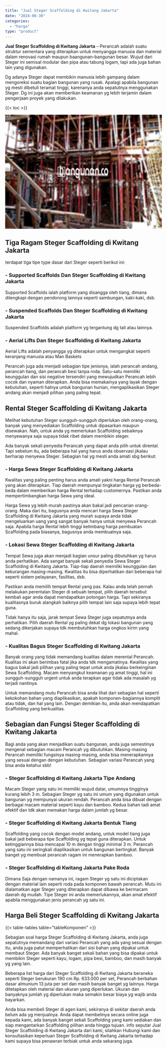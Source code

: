 ```yaml
---
title: "Jual Steger Scaffolding di Kwitang Jakarta"
date: "2024-08-30"
categories: 
  - "harga"
type: "product"
---
```


**Jual Steger Scaffolding di Kwitang Jakarta** – Perancah adalah suatu struktur sementara yang diterapkan untuk menyangga manusia dan material dalam renovasi rumah maupun baangunan-bangunan besar. Wujud dari Steger ini semisal modular dan pipa atau tabung logam, tapi ada juga bahan lain yang digunakan.

Dg adanya Steger dapat membikin manusia lebih gampang dalam mengoreksi suatu bagian bangunan yang rusak. Apalagi apabila bangunan yg mesti dibetuli teramat tinggi, karenanya anda sepatutnya menggunakan Steger. Dg ini juga akan memberikan keamanan yg lebih terjamin dalam pengerjaan proyek yang dilakukan.

{{< toc >}}

![Jual Steger Scaffolding di Kwitang Jakarta](/images/sewa-scaffolding-steger-10.png)

## Tiga Ragam Steger Scaffolding di Kwitang Jakarta

terdapat tiga tipe type dasar dari Steger seperti berikut ini:

### \- Supported Scaffolds Dan Steger Scaffolding di Kwitang Jakarta

Supported Scaffolds ialah platform yang disangga oleh tiang, dimana dilengkapi dengan pendorong lainnya seperti sambungan, kaki-kaki, dsb.

### \- Suspended Scaffolds Dan Steger Scaffolding di Kwitang Jakarta

Suspended Scaffolds adalah platform yg tergantung dg tali atau lainnya.

### \- Aerial Lifts Dan Steger Scaffolding di Kwitang Jakarta

Aerial Lifts adalah penyangga yg diterapkan untuk mengangkat seperti keranjang manusia atau Man Baskets

Perancah juga ada menjadi sebagian tipe jenisnya, ialah perancah andang, perancah tiang, dan perancah besi tanpa roda. Satu-satu memiliki keunggulan dan sisi negative tersendiri yang mewujudkan Perancah lebih cocok dan nyaman diterapkan. Anda bisa memakainya yang layak dengan kebutuhan, seperti halnya untuk bangunan hunian, mengaplikasikan Steger andang akan menjadi pilihan yang paling tepat.

## Rental Steger Scaffolding di Kwitang Jakarta

Melihat kebutuhan Steger sungguh-sungguh diperlukan oleh orang-orang, banyak yang menyediakan Scaffolding untuk dipasarkan maupun disewakan. Nah, untuk anda yg memerlukan Scaffolding sebaiknya menyewanya saja supaya tidak ribet dalam membikin steger.

Ada banyak sekali penyedia Perancah yang dapat anda pilih untuk dirental. Tapi sebelum itu, ada beberapa hal yang harus anda observasi jikalau berharap menyewa Steger. Sebagian hal yg mesti anda amati sbg berikut:

### \- Harga Sewa Steger Scaffolding di Kwitang Jakarta

Kwalitas yang paling penting harus anda amati yakni harga Rental Perancah yang akan diterapkan. Tiap daerah mempunyai tingkatan harga yg berbeda-beda dalam memberikan harga Rental terhadap customernya. Pastikan anda mempertimbangkan harga Sewa yang ideal.

Harga Sewa yg lebih murah pastinya akan bakal jadi pencarian orang-orang. Maka dari itu, bagusnya anda mencari harga Sewa Steger Scaffolding di Kwitang Jakarta yang murah supaya anda tidak mengeluarkan uang yang sangat banyak hanya untuk menyewa Perancah saja. Apabila harga Rental lebih tinggi ketimbang harga pembuatan Scaffolding pada biasanya, bagusnya anda membuatnya saja.

### \- Lokasi Sewa Steger Scaffolding di Kwitang Jakarta

Tempat Sewa juga akan menjadi bagian unsur paling dibutuhkan yg harus anda perhatikan. Ada sangat banyak sekali penyedia Sewa Steger Scaffolding di Kwitang Jakarta. Tiap-tiap daerah memiliki keunggulan dan kekurangan masing-masing. Kwalitas itu bisa diperhatikan dari beberapa hal seperti sistem pelayanan, fasilitas, dsb.

Pastikan anda memilih tempat Rental yang pas. Kalau anda telah pernah melakukan perentalan Steger di sebuah tempat, pilih daerah tersebut kembali agar anda dapat mendapatkan potongan harga. Tapi sekiranya kualitasnya buruk alangkah baiknya pilih tempat lain saja supaya lebih tepat guna.

Tidak hanya itu saja, jarak tempat Sewa Steger juga sepatutnya anda perhatikan. Pilih daerah Rental yg paling dekat dg lokasi bangunan yang sedang dikerjakan supaya tdk membutuhkan harga ongkos kirim yang mahal.

### \- Kualitas Bagus Steger Scaffolding di Kwitang Jakarta

Banyak orang yang tidak memandang kualitas dalam merental Perancah. Kualitas ini akan berimbas fatal jika anda tdk mengamatinya. Kwalitas yang bagus bakal jadi pilihan yang paling tepat untuk anda jikalau berkeinginan Sewa Scaffolding. Macam menyangkut keamanan yg amat tinggi, hal ini sungguh-sungguh urgent untuk anda terapkan agar tidak ada masalah yg terjadi nantinya.

Untuk memandang mutu Perancah bisa anda lihat dari sebagian hal seperti kekokohan bahan yang diaplikasikan, apakah komponen-bagiannya komplit atau tidak, dan hal yang lain. Dengan demikian itu, anda akan mendapatkan Scaffolding yang berkualitas.

## Sebagian dan Fungsi Steger Scaffolding di Kwitang Jakarta

Bagi anda yang akan menjadikan suatu bangunan, anda juga semestinya mengenal sebagian macam Perancah yg dibutuhkan. Masing-masing Perancah memiliki fungsinya masing-masing, anda bisa menerapkannya yang sesuai dengan dengan kebutuhan. Sebagian variasi Perancah yang bisa anda ketahui sbb!

### \- Steger Scaffolding di Kwitang Jakarta Tipe Andang

Macam Steger yang satu ini memiliki wujud datar, umumnya tingginya kurang lebih 3 m. Sebagian Steger yg satu ini umum yang digunakan untuk bangunan yg mempunyai ukuran rendah. Perancah anda bisa dibuat dengan berbagai macam material seperti kayu dan bamboo. Kedua bahan tadi amat efektif dan tdk akan memakan harga dalam jumlah yg besar.

### \- Steger Scaffolding di Kwitang Jakarta Bentuk Tiang

Scaffolding yang cocok dengan model andang, untuk model tiang juga bakal jadi beberapa tipe Scaffolding yg tepat guna diterapkan. Untuk ketinggiannya bisa mencapai 10 m dengan tinggi minimal 3 m. Perancah yang satu ini seringkali diaplikasikan untuk bangunan bertingkat. Banyak banget yg membuat perancah ragam ini menerapkan bamboo.

### \- Steger Scaffolding di Kwitang Jakarta Pake Roda

Dimana Saja dengan namanya ini, ragam Steger yg satu ini diciptakan dengan material lain seperti roda pada komponen bawah perancah. Mutu ini dialamatkan agar Steger yang diterapkan dapat dibawa ke bermacam daerah dg mudah. Tipe Steger ini anda memerlukannya, akan amat efektif apabila menggunakan jenis perancah yg satu ini.

## Harga Beli Steger Scaffolding di Kwitang Jakarta

{{< table-tables table="tableKomponen" >}}

Sebagian soal harga Steger Scaffolding di Kwitang Jakarta, anda juga sepatutnya memandang dari variasi Perancah yang ada yang sesuai dengan itu, anda juga patut memperhatikan dari sisi bahan yang dipakai untuk membaut Steger. Ada banyak banget sekali bahan yang bisa dipakai untuk membikin Steger seperti kayu, logam, pipa besi, bamboo, dan masih banyak yg yang lain.

Beberapa list harga dari Steger Scaffolding di Kwitang Jakarta beraneka seperti Steger berukuran 190 cm Rp. 633.000 per set, Perancah berbahan dasar almunium 13 juta per set dan masih banyak banget yg lainnya. Harga ditetapkan oleh material dan ukuran yang diperlukan. Ukuran dan banyaknya jumlah yg diperlukan maka semakin besar biaya yg wajib anda bayarkan.

Anda bisa membeli Steger di agen kami, sekiranya di sekitar daerah anda belum ada yg menjualnya. Anda dapat membelinya secara online juga kepada kami, ada banyak banget sekali Scaffolding yang kami sediakan dan siap mengantarkan Scaffolding pilihan anda hingga tujuan. info seputar Jual Steger Scaffolding di Kwitang Jakarta dari kami, silahkan Hubungi kami dan konsultasikan keperluan Steger Scaffolding di Kwitang Jakarta terhadap kami supaya bisa penawran terbiak untuk anda sekarang juga.
